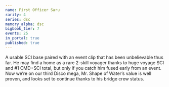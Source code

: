 ```yaml
---
name: First Officer Saru
rarity: 4
series: dsc
memory_alpha: dsc
bigbook_tier: 7
events: 25
in_portal: true
published: true
---
```


A usable SCI base paired with an event clip that has been unbelievable thus far. He may find a home as a rare 2-skill voyager thanks to huge voyage SCI and #1 CMD+SCI total, but only if you catch him fused early from an event. Now we’re on our third Disco mega, Mr. Shape of Water’s value is well proven, and looks set to continue thanks to his bridge crew status.

